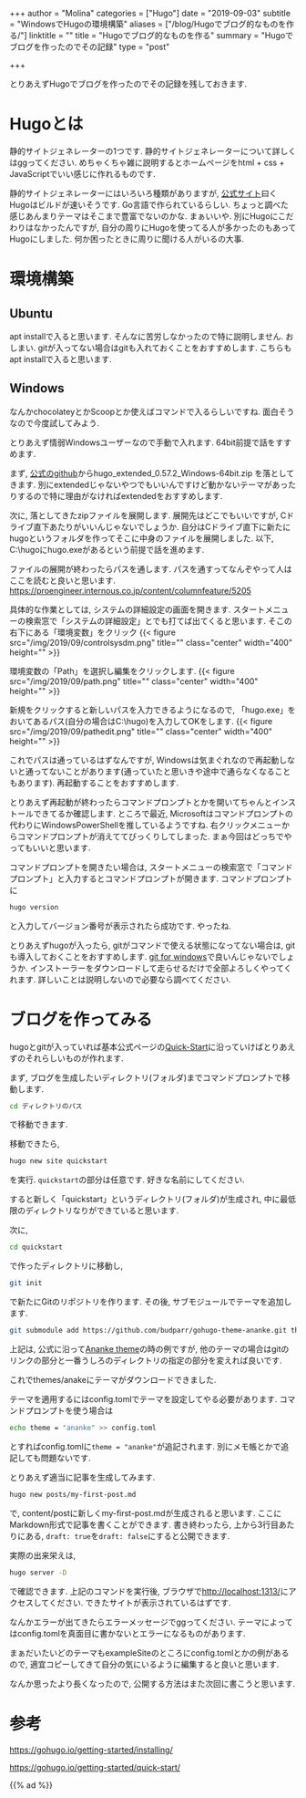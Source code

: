 +++
author = "Molina"
categories = ["Hugo"]
date = "2019-09-03"
subtitle = "WindowsでHugoの環境構築"
aliases = ["/blog/Hugoでブログ的なものを作る/"]
linktitle = ""
title = "Hugoでブログ的なものを作る"
summary = "Hugoでブログを作ったのでその記録"
type = "post"

+++

とりあえずHugoでブログを作ったのでその記録を残しておきます. 

# Hugoとは
静的サイトジェネレーターの1つです. 
静的サイトジェネレーターについて詳しくはggってください. めちゃくちゃ雑に説明するとホームページをhtml + css + JavaScriptでいい感じに作れるものです.

静的サイトジェネレーターにはいろいろ種類がありますが, [公式サイト](https://gohugo.io)曰くHugoはビルドが速いそうです. Go言語で作られているらしい.
ちょっと調べた感じあんまりテーマはそこまで豊富でないのかな. まぁいいや.
別にHugoにこだわりはなかったんですが, 自分の周りにHugoを使ってる人が多かったのもあってHugoにしました. 何か困ったときに周りに聞ける人がいるの大事.

# 環境構築
## Ubuntu
apt installで入ると思います. そんなに苦労しなかったので特に説明しません. おしまい.
gitが入ってない場合はgitも入れておくことをおすすめします. こちらもapt installで入ると思います.

## Windows
なんかchocolateyとかScoopとか使えばコマンドで入るらしいですね. 面白そうなので今度試してみよう.

とりあえず情弱Windowsユーザーなので手動で入れます. 64bit前提で話をすすめます.

まず, [公式のgithub](https://github.com/gohugoio/hugo/releases)からhugo_extended_0.57.2_Windows-64bit.zip
を落としてきます. 別にextendedじゃないやつでもいいんですけど動かないテーマがあったりするので特に理由がなければextendedをおすすめします. 

次に, 落としてきたzipファイルを展開します. 展開先はどこでもいいですが, Cドライブ直下あたりがいいんじゃないでしょうか. 自分はCドライブ直下に新たにhugoというフォルダを作ってそこに中身のファイルを展開しました. 以下, C:\hugoにhugo.exeがあるという前提で話を進めます.

ファイルの展開が終わったらパスを通します. 
パスを通すってなんぞやって人はここを読むと良いと思います. 
https://proengineer.internous.co.jp/content/columnfeature/5205

具体的な作業としては, システムの詳細設定の画面を開きます.
スタートメニューの検索窓で「システムの詳細設定」とでも打てば出てくると思います.
そこの右下にある「環境変数」をクリック
{{< figure src="/img/2019/09/controlsysdm.png" title="" class="center" width="400" height="" >}}

環境変数の「Path」を選択し編集をクリックします.
{{< figure src="/img/2019/09/path.png" title="" class="center" width="400" height="" >}}

新規をクリックすると新しいパスを入力できるようになるので, 「hugo.exe」をおいてあるパス(自分の場合はC:\hugo)を入力してOKをします.
{{< figure src="/img/2019/09/pathedit.png" title="" class="center" width="400" height="" >}}

これでパスは通っているはずなんですが, Windowsは気まぐれなので再起動しないと通ってないことがあります(通っていたと思いきや途中で通らなくなることもあります). 再起動することをおすすめします.

とりあえず再起動が終わったらコマンドプロンプトとかを開いてちゃんとインストールできてるか確認します. ところで最近, Microsoftはコマンドプロンプトの代わりにWindowsPowerShellを推しているようですね. 右クリックメニューからコマンドプロンプトが消えててびっくりしてしまった. まぁ今回はどっちでやってもいいと思います.

コマンドプロンプトを開きたい場合は, スタートメニューの検索窓で「コマンドプロンプト」と入力するとコマンドプロンプトが開きます. コマンドプロンプトに

```bash
hugo version
```

と入力してバージョン番号が表示されたら成功です. やったね.

とりあえずhugoが入ったら, gitがコマンドで使える状態になってない場合は, gitも導入しておくことをおすすめします. [git for windows](https://gitforwindows.org/)で良いんじゃないでしょうか. インストーラーをダウンロードして走らせるだけで全部よろしくやってくれます. 詳しいことは説明しないので必要なら調べてください.

# ブログを作ってみる
hugoとgitが入っていれば基本公式ページの[Quick-Start](https://gohugo.io/getting-started/quick-start/)に沿っていけばとりあえずのそれらしいものが作れます. 

まず, ブログを生成したいディレクトリ(フォルダ)までコマンドプロンプトで移動します. 

```bash
cd ディレクトリのパス
```
で移動できます.

移動できたら, 

```bash
hugo new site quickstart
```

を実行. ``quickstart``の部分は任意です. 好きな名前にしてください.

すると新しく「quickstart」というディレクトリ(フォルダ)が生成され, 中に最低限のディレクトリなりができていると思います. 

次に, 

```bash
cd quickstart
```

で作ったディレクトリに移動し, 

```bash
git init
```

で新たにGitのリポジトリを作ります.
その後, サブモジュールでテーマを追加します. 

```bash
git submodule add https://github.com/budparr/gohugo-theme-ananke.git themes/ananke
```

上記は, 公式に沿って[Ananke theme](https://themes.gohugo.io/gohugo-theme-ananke/)の時の例ですが, 他のテーマの場合はgitのリンクの部分と一番うしろのディレクトリの指定の部分を変えれば良いです.

これでthemes/anakeにテーマがダウンロードできました. 

テーマを適用するにはconfig.tomlでテーマを設定してやる必要があります. 
コマンドプロンプトを使う場合は

```bash
echo theme = "ananke" >> config.toml
```

とすればconfig.tomlに``theme = "ananke"``が追記されます. 別にメモ帳とかで追記しても問題ないです. 

とりあえず適当に記事を生成してみます. 

```bash
hugo new posts/my-first-post.md
```

で, content/postに新しくmy-first-post.mdが生成されると思います. 
ここにMarkdown形式で記事を書くことができます. 書き終わったら, 上から3行目あたりにある, ``draft: true``を``draft: false``にすると公開できます.

実際の出来栄えは, 

```bash
hugo server -D
```

で確認できます. 上記のコマンドを実行後, ブラウザで[http://localhost:1313/](http://localhost:1313/)にアクセスしてください. できたサイトが表示されているはずです.

なんかエラーが出てきたらエラーメッセージでggってください. テーマによってはconfig.tomlを真面目に書かないとエラーになるものがあります.

まぁだいたいどのテーマもexampleSiteのところにconfig.tomlとかの例があるので, 適宜コピーしてきて自分の気にいるように編集すると良いと思います. 

なんか思ったより長くなったので, 公開する方法はまた次回に書こうと思います.


# 参考
https://gohugo.io/getting-started/installing/

https://gohugo.io/getting-started/quick-start/

{{% ad %}}